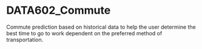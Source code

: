 # DATA602_Commute
Commute prediction based on historical data to help the user determine the best time to go to work dependent on the preferred method of transportation.
